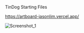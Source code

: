 TinDog Starting Files

https://artboard-jasonlim.vercel.app/

![Screenshot_1](https://user-images.githubusercontent.com/107684179/188885104-86bd646f-1d4c-406f-b346-309f84bdf818.png)
